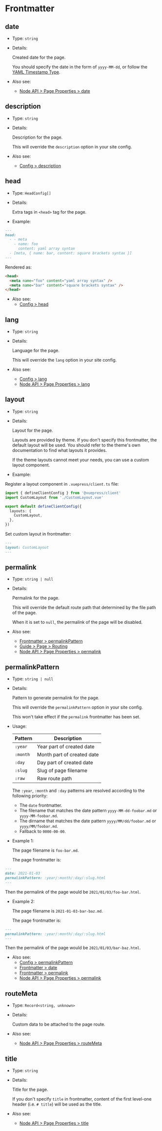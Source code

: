 # Frontmatter

## date

- Type: `string`

- Details:

  Created date for the page.

  You should specify the date in the form of `yyyy-MM-dd`, or follow the [YAML Timestamp Type](https://yaml.org/type/timestamp.html).

- Also see:
  - [Node API > Page Properties > date](./node-api.md#date)

## description

- Type: `string`

- Details:

  Description for the page.

  This will override the `description` option in your site config.

- Also see:
  - [Config > description](./config.md#description)

## head

- Type: `HeadConfig[]`

- Details:

  Extra tags in `<head>` tag for the page.

- Example:

```md
---
head:
  - - meta
    - name: foo
      content: yaml array syntax
  - [meta, { name: bar, content: square brackets syntax }]
---
```

Rendered as:

```html
<head>
  <meta name="foo" content="yaml array syntax" />
  <meta name="bar" content="square brackets syntax" />
</head>
```

- Also see:
  - [Config > head](./config.md#head)

## lang

- Type: `string`

- Details:

  Language for the page.

  This will override the `lang` option in your site config.

- Also see:
  - [Config > lang](./config.md#lang)
  - [Node API > Page Properties > lang](./node-api.md#lang)

## layout

- Type: `string`

- Details:

  Layout for the page.

  Layouts are provided by theme. If you don't specify this frontmatter, the default layout will be used. You should refer to the theme's own documentation to find what layouts it provides.

  If the theme layouts cannot meet your needs, you can use a custom layout component.

- Example:

Register a layout component in `.vuepress/client.ts` file:

```ts
import { defineClientConfig } from '@vuepress/client'
import CustomLayout from './CustomLayout.vue'

export default defineClientConfig({
  layouts: {
    CustomLayout,
  },
})
```

Set custom layout in frontmatter:

```md
---
layout: CustomLayout
---
```

## permalink

- Type: `string | null`

- Details:

  Permalink for the page.

  This will override the default route path that determined by the file path of the page.

  When it is set to `null`, the permalink of the page will be disabled.

- Also see:
  - [Frontmatter > permalinkPattern](#permalinkpattern)
  - [Guide > Page > Routing](../guide/page.md#routing)
  - [Node API > Page Properties > permalink](./node-api.md#permalink)

## permalinkPattern

- Type: `string | null`

- Details:

  Pattern to generate permalink for the page.

  This will override the `permalinkPattern` option in your site config.

  This won't take effect if the `permalink` frontmatter has been set.

- Usage:

  | Pattern  | Description                |
  | -------- | -------------------------- |
  | `:year`  | Year part of created date  |
  | `:month` | Month part of created date |
  | `:day`   | Day part of created date   |
  | `:slug`  | Slug of page filename      |
  | `:raw`   | Raw route path             |

  The `:year`, `:month` and `:day` patterns are resolved according to the following priority:

  - The `date` frontmatter.
  - The filename that matches the date pattern `yyyy-MM-dd-foobar.md` or `yyyy-MM-foobar.md`.
  - The dirname that matches the date pattern `yyyy/MM/dd/foobar.md` or `yyyy/MM/foobar.md`.
  - Fallback to `0000-00-00`.

- Example 1:

  The page filename is `foo-bar.md`.

  The page frontmatter is:

```md
---
date: 2021-01-03
permalinkPattern: :year/:month/:day/:slug.html
---
```

Then the permalink of the page would be `2021/01/03/foo-bar.html`.

- Example 2:

  The page filename is `2021-01-03-bar-baz.md`.

  The page frontmatter is:

```md
---
permalinkPattern: :year/:month/:day/:slug.html
---
```

Then the permalink of the page would be `2021/01/03/bar-baz.html`.

- Also see:
  - [Config > permalinkPattern](./config.md#permalinkpattern)
  - [Frontmatter > date](#date)
  - [Frontmatter > permalink](#permalink)
  - [Node API > Page Properties > permalink](./node-api.md#permalink)

## routeMeta

- Type: `Record<string, unknown>`

- Details:

  Custom data to be attached to the page route.

- Also see:
  - [Node API > Page Properties > routeMeta](./node-api.md#routeMeta)

## title

- Type: `string`

- Details:

  Title for the page.

  If you don't specify `title` in frontmatter, content of the first level-one header (i.e. `# title`) will be used as the title.

- Also see:
  - [Node API > Page Properties > title](./node-api.md#title)
